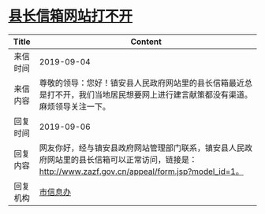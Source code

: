 # <a href="http://www.shangluo.gov.cn/zmhd/ldxxxx.jsp?urltype=leadermail.LeaderMailContentUrl&wbtreeid=1112&leadermailid=5430">县长信箱网站打不开</a>
|Title|Content|
|:---:|---|
|来信时间|2019-09-04|
|来信内容|尊敬的领导：您好！镇安县人民政府网站里的县长信箱最近总是打不开，我们当地居民想要网上进行建言献策都没有渠道。麻烦领导关注一下。|
|回复时间|2019-09-06|
|回复内容|网友你好，经与镇安县政府网站管理部门联系，镇安县人民政府网站里的县长信箱可以正常访问，链接是：http://www.zazf.gov.cn/appeal/form.jsp?model_id=1。|
|回复机构|<a href="../../categories/agencies/市信息办.md">市信息办</a>|
